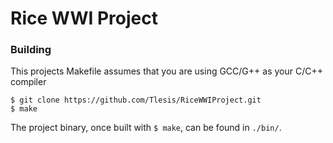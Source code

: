 # Rice WWI Project

### Building

This projects Makefile assumes that you are using GCC/G++ as your C/C++ compiler

`$ git clone https://github.com/Tlesis/RiceWWIProject.git`\
`$ make`

The project binary, once built with `$ make`, can be found in `./bin/`.
